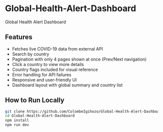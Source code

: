 # Global-Health-Alert-Dashboard
Global Health Alert Dashboard

##  Features
- Fetches live COVID-19 data from external API
- Search by country
- Pagination with only 4 pages shown at once (Prev/Next navigation)
- Click a country to view more details
- Country flags included for visual reference
- Error handling for API failures
- Responsive and user-friendly UI
- Dashboard layout with global summary and country list

##  How to Run Locally
```bash
git clone https://github.com/ColombeIgihozo/Global-Health-Alert-Dashboard
cd Global-Health-Alert-Dashboard
npm install
npm run dev
